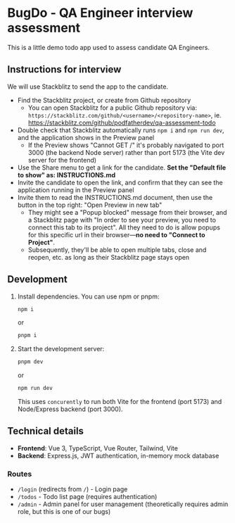 # BugDo - QA Engineer interview assessment

This is a little demo todo app used to assess candidate QA Engineers.

## Instructions for interview

We will use Stackblitz to send the app to the candidate.

- Find the Stackblitz project, or create from Github repository
  - You can open Stackblitz for a public Github repository via: `https://stackblitz.com/github/<username>/<repository-name>`, ie. https://stackblitz.com/github/podfatherdev/qa-assessment-todo
- Double check that Stackblitz automatically runs `npm i` and `npm run dev`, and the application shows in the Preview panel
  - If the Preview shows "Cannot GET /" it's probably navigated to port 3000 (the backend Node server) rather than port 5173 (the Vite dev server for the frontend)
- Use the Share menu to get a link for the candidate. **Set the "Default file to show" as: INSTRUCTIONS.md**
- Invite the candidate to open the link, and confirm that they can see the application running in the Preview panel
- Invite them to read the INSTRUCTIONS.md document, then use the button in the top right: "Open Preview in new tab"
  - They might see a "Popup blocked" message from their browser, and a Stackblitz page with "In order to see your preview, you need to connect this tab to its project". All they need to do is allow popups for this specific url in their browser—**no need to "Connect to Project"**.
  - Subsequently, they'll be able to open multiple tabs, close and reopen, etc. as long as their Stackblitz page stays open

## Development

1. Install dependencies. You can use npm or pnpm:
   ```bash
   npm i
   ```
   or
   ```bash
   pnpm i
   ```
2. Start the development server:
   ```bash
   pnpm dev
   ```
   or
   ```bash
   npm run dev
   ```
   This uses `concurently` to run both Vite for the frontend (port 5173) and Node/Express backend (port 3000).

## Technical details

- **Frontend**: Vue 3, TypeScript, Vue Router, Tailwind, Vite
- **Backend**: Express.js, JWT authentication, in-memory mock database

### Routes

- `/login` (redirects from `/`) - Login page
- `/todos` - Todo list page (requires authentication)
- `/admin` - Admin panel for user management (theoretically requires admin role, but this is one of our bugs)
